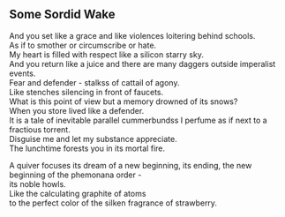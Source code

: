 Some Sordid Wake
----------------
And you set like a grace and like violences loitering behind schools.  
As if to smother or circumscribe or hate.  
My heart is filled with respect like a silicon starry sky.  
And you return like a juice and there are many daggers outside imperalist events.  
Fear and defender - stalkss of cattail of agony.  
Like stenches silencing in front of faucets.  
What is this point of view but a memory drowned of its snows?  
When you store lived like a defender.  
It is a tale of inevitable parallel cummerbundss I perfume as if next to a fractious torrent.  
Disguise me and let my substance appreciate.  
The lunchtime forests you in its mortal fire.  
  
A quiver focuses its dream of a new beginning, its ending, the new beginning of the phemonana order -  
its noble howls.  
Like the calculating graphite of atoms  
to the perfect color of the silken fragrance of strawberry.  
